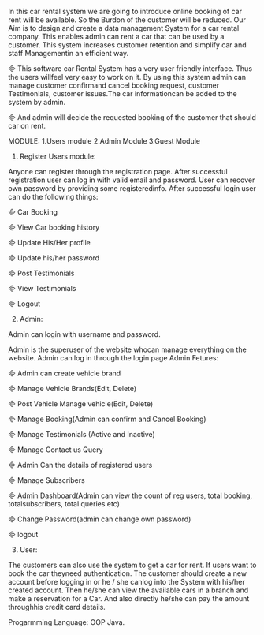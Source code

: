 In this car rental system we are going to introduce online booking of car rent will be available. So the Burdon of the customer will be reduced. Our Aim is to design and create a data management System for a car rental company. This enables admin can rent a car that can be used by a customer. This system increases customer retention and simplify car and staff Managementin an efficient way.

 This software car Rental System has a very user friendly interface. Thus the users willfeel very easy to work on it. By using this system admin can manage customer confirmand cancel booking request, customer Testimonials, customer issues.The car informationcan be added to the system by admin.

 And admin will decide the requested booking of the customer that should car on rent.

MODULE: 1.Users module 2.Admin Module 3.Guest Module

1. Register Users module:

Anyone can register through the registration page. After successful registration user can log in with valid email and password. User can recover own password by providing some registeredinfo. After successful login user can do the following things:

 Car Booking

 View Car booking history

 Update His/Her profile

 Update his/her password

 Post Testimonials

 View Testimonials

 Logout

2. Admin:

Admin can login with username and password.

Admin is the superuser of the website whocan manage everything on the website. Admin can log in through the login page Admin Fetures:

 Admin can create vehicle brand

 Manage Vehicle Brands(Edit, Delete)

 Post Vehicle Manage vehicle(Edit, Delete)

 Manage Booking(Admin can confirm and Cancel Booking)

 Manage Testimonials (Active and Inactive)

 Manage Contact us Query

 Admin Can the details of registered users

 Manage Subscribers

 Admin Dashboard(Admin can view the count of reg users, total booking, totalsubscribers, total queries etc)

 Change Password(admin can change own password)

 logout

3. User:

The customers can also use the system to get a car for rent. If users want to book the car theyneed authentication. The customer should create a new account before logging in or he / she canlog into the System with his/her created account. Then he/she can view the available cars in a branch and make a reservation for a Car. And also directly he/she can pay the amount throughhis credit card details.

Progarmming Language: OOP Java.
